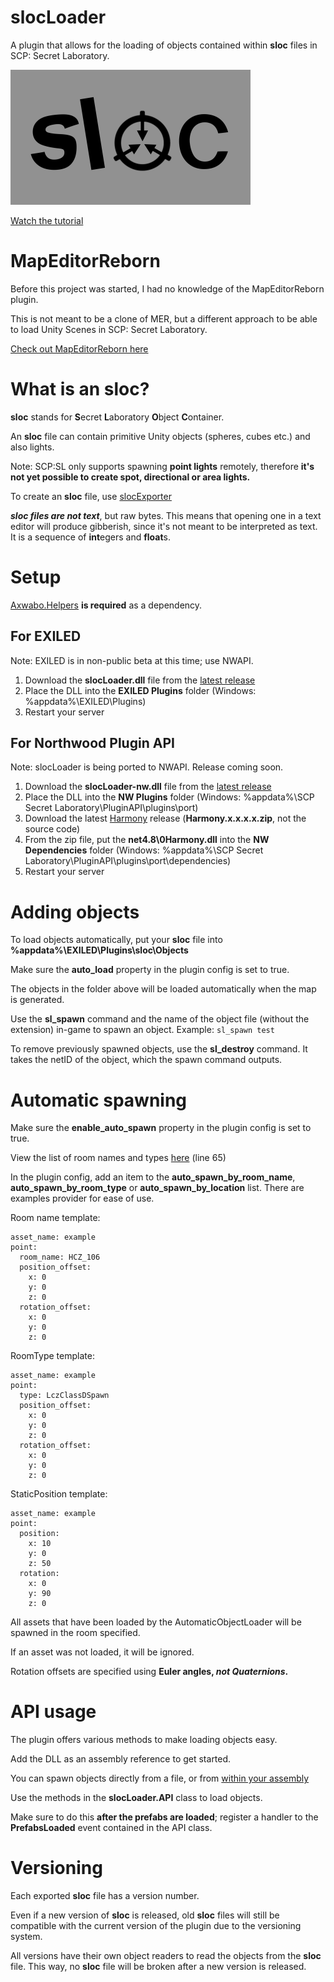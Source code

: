 

# slocLoader

A plugin that allows for the loading of objects contained within **sloc** files in SCP: Secret Laboratory.

![Logo](https://github.com/Axwabo/slocLoader/blob/main/logo%20small.png?raw=true)

[Watch the tutorial](https://youtu.be/0ssdcpPzO4U)

# MapEditorReborn

Before this project was started, I had no knowledge of the MapEditorReborn plugin.

This is not meant to be a clone of MER, but a different approach to be able to load Unity Scenes in SCP: Secret
Laboratory.

[Check out MapEditorReborn here](https://discord.gg/JwAfeSd79u)

# What is an sloc?

**sloc** stands for **S**ecret **L**aboratory **O**bject **C**ontainer.

An **sloc** file can contain primitive Unity objects (spheres, cubes etc.) and also lights.

Note: SCP:SL only supports spawning **point lights** remotely, therefore **it's not yet possible to create spot,
directional or area lights.**

To create an **sloc** file, use [slocExporter](https://github.com/Axwabo/slocExporter/)

**_sloc files are not text_**, but raw bytes. This means that opening one in a text editor will produce gibberish, since
it's not meant to be interpreted as text. It is a sequence of **int**egers and **float**s.

# Setup

[Axwabo.Helpers](https://github.com/Axwabo/SCPSL-Helpers/) **is required** as a dependency.

## For EXILED

Note: EXILED is in non-public beta at this time; use NWAPI.

1. Download the **slocLoader.dll** file from the [latest release](https://github.com/Axwabo/slocLoader/releases/latest)
2. Place the DLL into the **EXILED Plugins** folder (Windows: %appdata%\EXILED\Plugins)
3. Restart your server

## For Northwood Plugin API

Note: slocLoader is being ported to NWAPI. Release coming soon.

1. Download the **slocLoader-nw.dll** file from the [latest release](https://github.com/Axwabo/slocLoader/releases/latest)
2. Place the DLL into the **NW Plugins** folder (Windows: %appdata%\SCP Secret Laboratory\PluginAPI\plugins\port)
3. Download the latest [Harmony](https://github.com/pardeike/Harmony/releases) release (**Harmony.x.x.x.x.zip**, not the source code)
4. From the zip file, put the **net4.8\0Harmony.dll** into the **NW Dependencies** folder (Windows: %appdata%\SCP Secret Laboratory\PluginAPI\plugins\port\dependencies)
5. Restart your server

# Adding objects

To load objects automatically, put your **sloc** file into **%appdata%\EXILED\Plugins\sloc\Objects**

Make sure the **auto_load** property in the plugin config is set to true.

The objects in the folder above will be loaded automatically when the map is generated.

Use the **sl_spawn** command and the name of the object file (without the extension) in-game to spawn an object.
Example: `sl_spawn test`

To remove previously spawned objects, use the **sl_destroy** command. It takes the netID of the object, which the spawn
command outputs.

# Automatic spawning

Make sure the **enable_auto_spawn** property in the plugin config is set to true.

View the list of room names and types [here](https://github.com/Axwabo/SCPSL-Helpers/blob/main/Axwabo.Helpers/Config/ConfigHelper.cs) (line 65)

In the plugin config, add an item to the **auto_spawn_by_room_name**, **auto_spawn_by_room_type** or **auto_spawn_by_location** list. There are examples provider for ease of use.

Room name template:

```
asset_name: example
point:
  room_name: HCZ_106
  position_offset:
    x: 0
    y: 0
    z: 0
  rotation_offset:
    x: 0
    y: 0
    z: 0
```

RoomType template:

```
asset_name: example
point:
  type: LczClassDSpawn
  position_offset:
    x: 0
    y: 0
    z: 0
  rotation_offset:
    x: 0
    y: 0
    z: 0
```

StaticPosition template:

```
asset_name: example
point:
  position:
    x: 10
    y: 0
    z: 50
  rotation:
    x: 0
    y: 90
    z: 0
```

All assets that have been loaded by the AutomaticObjectLoader will be spawned in the room specified.

If an asset was not loaded, it will be ignored.

Rotation offsets are specified using **Euler angles, _not Quaternions_.**

# API usage

The plugin offers various methods to make loading objects easy.

Add the DLL as an assembly reference to get started.

You can spawn objects directly from a file, or
from [within your assembly](https://docs.microsoft.com/en-us/dotnet/api/system.reflection.assembly.getmanifestresourcestream)

Use the methods in the **slocLoader.API** class to load objects.

Make sure to do this **after the prefabs are loaded**; register a handler to the **PrefabsLoaded** event contained in
the API class.

# Versioning

Each exported **sloc** file has a version number.

Even if a new version of **sloc** is released, old **sloc** files will still be compatible with the current version of
the plugin due to the versioning system.

All versions have their own object readers to read the objects from the **sloc** file. This way, no **sloc** file will
be broken after a new version is released.